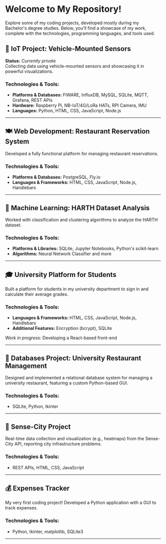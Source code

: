 # Welcome to My Repository! 
<!-- 🎉 -->

Explore some of my coding projects, developed mostly during my Bachelor's degree studies. Below, you'll find a showcase of my work, complete with the technologies, programming languages, and tools used.

## 🚗 IoT Project: Vehicle-Mounted Sensors
<strong>Status:</strong> <em>Currently private</em>  
Collecting data using vehicle-mounted sensors and showcasing it in powerful visualizations.

### <strong>Technologies & Tools:</strong>
<ul>
  <li><strong>Platforms & Databases:</strong> FIWARE, InfluxDB, MySQL, SQLite, MQTT, Grafana, REST APIs</li>
  <li><strong>Hardware:</strong> Raspberry Pi, NB-IoT/4G/LoRa HATs, RPI Camera, IMU</li>
  <li><strong>Languages:</strong> Python, HTML, CSS, JavaScript, Node.js</li>
</ul>

---

## 🍽️ Web Development: Restaurant Reservation System
Developed a fully functional platform for managing restaurant reservations.

### <strong>Technologies & Tools:</strong>
<ul>
  <li><strong>Platforms & Databases:</strong> PostgreSQL, Fly.io</li>
  <li><strong>Languages & Frameworks:</strong> HTML, CSS, JavaScript, Node.js, Handlebars</li>
</ul>

---

## 🤖 Machine Learning: HARTH Dataset Analysis
Worked with classification and clustering algorithms to analyze the HARTH dataset.

### <strong>Technologies & Tools:</strong>
<ul>
  <li><strong>Platforms & Libraries:</strong> SQLite, Jupyter Notebooks, Python's scikit-learn</li>
  <li><strong>Algorithms:</strong> Neural Network Classifier and more</li>
</ul>

---

## 🎓 University Platform for Students
Built a platform for students in my university department to sign in and calculate their average grades.

### <strong>Technologies & Tools:</strong>
<ul>
  <li><strong>Languages & Frameworks:</strong> HTML, CSS, JavaScript, Node.js, Handlebars</li>
  <li><strong>Additional Features:</strong> Encryption (bcrypt), SQLite</li>
</ul>
<p><em>Work in progress</em>: Developing a React-based front-end</p>

---

## 🍴 Databases Project: University Restaurant Management
Designed and implemented a relational database system for managing a university restaurant, featuring a custom Python-based GUI.

### <strong>Technologies & Tools:</strong>
<ul>
  <li>SQLite, Python, tkinter</li>
</ul>

---

## 🌆 Sense-City Project
Real-time data collection and visualization (e.g., heatmaps) from the Sense-City API, reporting city infrastructure problems.

### <strong>Technologies & Tools:</strong>
<ul>
  <li>REST APIs, HTML, CSS, JavaScript</li>
</ul>

---

## 💰 Expenses Tracker
My very first coding project! Developed a Python application with a GUI to track expenses.

### <strong>Technologies & Tools:</strong>
<ul>
  <li>Python, tkinter, matplotlib, SQLite3</li>
</ul>

---

<!-- Feel free to explore, and don’t hesitate to reach out with any questions or feedback! 🚀-->
